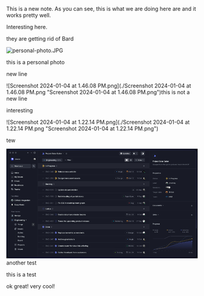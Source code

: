 This is a new note. As you can see, this is what we are doing here are and it works pretty well.

Interesting here.

they are getting rid of Bard

![personal-photo.JPG](./personal-photo.JPG "personal-photo.JPG")

this is a personal photo

new line

![Screenshot 2024-01-04 at 1.46.08 PM.png](./Screenshot 2024-01-04 at 1.46.08 PM.png "Screenshot 2024-01-04 at 1.46.08 PM.png")this is not a new line

interesting

![Screenshot 2024-01-04 at 1.22.14 PM.png](./Screenshot 2024-01-04 at 1.22.14 PM.png "Screenshot 2024-01-04 at 1.22.14 PM.png")

tew

![demo-img(1).png](./demo-img(1).png "demo-img(1).png")another test

this is a test

ok great! very cool!